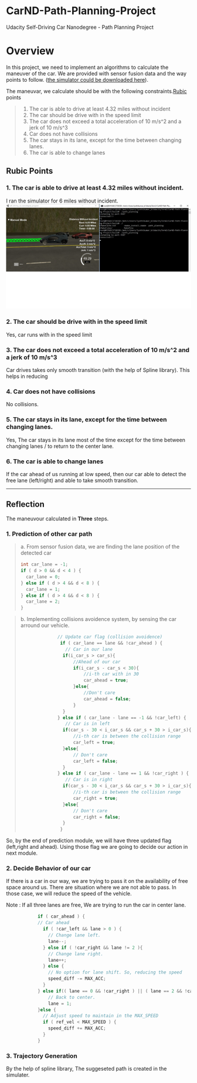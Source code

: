 # CarND-Path-Planning-Project
Udacity Self-Driving Car Nanodegree - Path Planning Project


# Overview

In this project, we need to implement an algorithms to calculate the maneuver of the car. We are provided with sensor fusion data and the way points to follow. ([the simulator could be downloaded here](https://github.com/udacity/self-driving-car-sim/releases/tag/T3_v1.2)).

The maneuvar, we calculate should be with the following constraints.[Rubic](https://review.udacity.com/#!/rubrics/1020/view) points
> 1. The car is able to drive at least 4.32 miles without incident
> 2. The car should be drive with in the speed limit
> 3. The car does not exceed a total acceleration of 10 m/s^2 and a jerk of 10 m/s^3
> 4. Car does not have collisions
> 5. The car stays in its lane, except for the time between changing lanes.
> 6. The car is able to change lanes

## Rubic Points

### 1.  The car is able to drive at least 4.32 miles without incident.
I ran the simulator for 6 miles without incident.
![Driving](images/drive.png)

### 2. The car should be drive with in the speed limit
Yes, car runs with in the speed limit

### 3. The car does not exceed a total acceleration of 10 m/s^2 and a jerk of 10 m/s^3
Car drives takes only smooth transition (with the help of Spline library). This helps in reducing 

### 4. Car does not have collisions
No collisions.

### 5. The car stays in its lane, except for the time between changing lanes.
Yes, The car stays in its lane most of the time except for the time between changing lanes  / to return to the center lane.

### 6. The car is able to change lanes
If the car ahead of us running at low speed, then our car able to detect the free lane (left/right) and able to take smooth transition.

---

## Reflection

The maneuvour calculated in **Three** steps.

### 1. Prediction of other car path
> a. From sensor fusion data, we are finding the lane position of the detected car 
> ```C
>int car_lane = -1;
>if ( d > 0 && d < 4 ) {
>	car_lane = 0;
>} else if ( d > 4 && d < 8 ) {
>	car_lane = 1;
>} else if ( d > 4 && d < 8 ) {
>	car_lane = 2;
>}
>```

>b. Implementing collisions avoidence system, by sensing the car arround our vehicle.
>```C
>				// Update car flag (collision avoidence)
>                if ( car_lane == lane && !car_ahead ) {
>                  // Car in our lane
>				  if(i_car_s > car_s){
>					  //Ahead of our car
>					  if(i_car_s - car_s < 30){
>						  //i-th car with in 30
>						  car_ahead = true;
>					  }else{
>						  //Don't care 
>						  car_ahead = false;
>					  }
>				  }
>               } else if ( car_lane - lane == -1 && !car_left) {
>                  // Car is in left
>				  if(car_s - 30 < i_car_s && car_s + 30 > i_car_s){
>					  //i-th car is between the collision range
>					  car_left = true;
>				  }else{
>					  // Don't care
>					  car_left = false;
>				  }
>               } else if ( car_lane - lane == 1 && !car_right ) {
>                  // Car is in right
>				  if(car_s - 30 < i_car_s && car_s + 30 > i_car_s){
>					  //i-th car is between the collision range
>					  car_right = true;
>				  }else{
>					  // Don't care
>					  car_right = false;
>				  }
>                }
>```    

So, by the end of prediction module, we will have three updated flag (left,right and ahead). Using those flag we are going to decide our action in next module.

### 2. Decide Behavior of our car
If there is a car in our way, we are trying to pass it on the availability of free space around us. There are situation where we are not able to pass. In those case, we will reduce the speed of the vehicle.

Note : If all three lanes are free, We are trying to run the car in center lane. 
```C
			if ( car_ahead ) { 
			// Car ahead
              if ( !car_left && lane > 0 ) {
                // Change lane left.
                lane--; 
              } else if ( !car_right && lane != 2 ){
                // Change lane right.
                lane++; 
              } else {
				// No option for lane shift. So, reducing the speed
                speed_diff -= MAX_ACC;
              }
            } else if(( lane == 0 && !car_right ) || ( lane == 2 && !car_left ) ) {
				// Back to center.
                lane = 1; 
            }else {
              // Adjust speed to maintain in the MAX_SPEED
              if ( ref_vel < MAX_SPEED ) {
                speed_diff += MAX_ACC;
              }
            }
```
### 3. Trajectory Generation
By the help of spline library, The suggeseted path is created in the simulater. 
